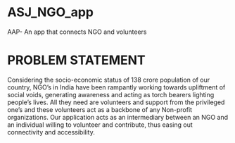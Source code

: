 # ASJ_NGO_app
AAP- An app that connects NGO and volunteers
<h1>PROBLEM STATEMENT</h1> 

Considering the socio-economic status of 138 crore population of our country, NGO’s in India have been rampantly working towards upliftment of social voids, generating awareness and acting as torch bearers lighting people’s lives.
All they need are volunteers and support from the privileged one’s and these volunteers act as a backbone of any Non-profit organizations.
Our application acts as an intermediary between an NGO and an individual willing to volunteer and contribute, thus easing out connectivity and accessibility.
